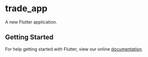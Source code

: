 # trade_app

A new Flutter application.

## Getting Started

For help getting started with Flutter, view our online
[documentation](https://flutter.io/).

